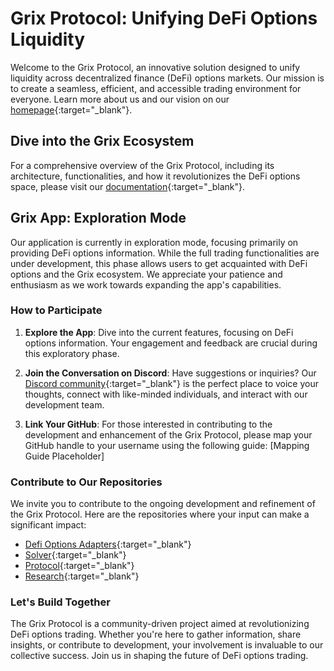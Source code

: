 # Grix Protocol: Unifying DeFi Options Liquidity

Welcome to the Grix Protocol, an innovative solution designed to unify liquidity across decentralized finance (DeFi) options markets. Our mission is to create a seamless, efficient, and accessible trading environment for everyone. Learn more about us and our vision on our [homepage](https://grix.finance){:target="_blank"}.

## Dive into the Grix Ecosystem

For a comprehensive overview of the Grix Protocol, including its architecture, functionalities, and how it revolutionizes the DeFi options space, please visit our [documentation](https://docs.grix.finance/gitbook){:target="_blank"}.

## Grix App: Exploration Mode

Our application is currently in exploration mode, focusing primarily on providing DeFi options information. While the full trading functionalities are under development, this phase allows users to get acquainted with DeFi options and the Grix ecosystem. We appreciate your patience and enthusiasm as we work towards expanding the app's capabilities.

### How to Participate

1. **Explore the App**: Dive into the current features, focusing on DeFi options information. Your engagement and feedback are crucial during this exploratory phase.

2. **Join the Conversation on Discord**: Have suggestions or inquiries? Our [Discord community](https://discord.com/invite/ZgPpr9psqp){:target="_blank"} is the perfect place to voice your thoughts, connect with like-minded individuals, and interact with our development team.

3. **Link Your GitHub**: For those interested in contributing to the development and enhancement of the Grix Protocol, please map your GitHub handle to your username using the following guide: [Mapping Guide Placeholder]

### Contribute to Our Repositories

We invite you to contribute to the ongoing development and refinement of the Grix Protocol. Here are the repositories where your input can make a significant impact:

- [Defi Options Adapters](https://github.com/grixprotocol/defi-options-adapters){:target="_blank"}
- [Solver](https://github.com/grixprotocol/solver){:target="_blank"}
- [Protocol](https://github.com/grixprotocol/protocol){:target="_blank"}
- [Research](https://github.com/grixprotocol/research){:target="_blank"}

### Let's Build Together

The Grix Protocol is a community-driven project aimed at revolutionizing DeFi options trading. Whether you're here to gather information, share insights, or contribute to development, your involvement is invaluable to our collective success. Join us in shaping the future of DeFi options trading.
